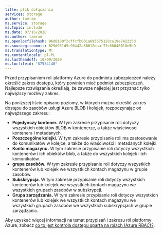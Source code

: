 ```yaml
---
title: plik dołączania
services: storage
author: tamram
ms.service: storage
ms.topic: include
ms.date: 07/16/2020
ms.author: tamram
ms.openlocfilehash: 96d8100f2cffcfb001a693575128ce19e742225d
ms.sourcegitcommit: 829d951d5c90442a38012daaf77e86046018e5b9
ms.translationtype: MT
ms.contentlocale: pl-PL
ms.lasthandoff: 10/09/2020
ms.locfileid: "87534140"
---
```

Przed przypisaniem roli platformy Azure do podmiotu zabezpieczeń należy określić zakres dostępu, który powinien mieć podmiot zabezpieczeń. Najlepsze rozwiązania określają, że zawsze najlepiej jest przyznać tylko najwęższy możliwy zakres.

Na poniższej liście opisano poziomy, w których można określić zakres dostępu do zasobów usługi Azure BLOB i kolejek, rozpoczynając od najwęższego zakresu:

- **Pojedynczy kontener.** W tym zakresie przypisanie roli dotyczy wszystkich obiektów BLOB w kontenerze, a także właściwości kontenera i metadanych.
- **Poszczególne kolejki.** W tym zakresie przypisanie roli ma zastosowanie do komunikatów w kolejce, a także do właściwości i metadanych kolejki.
- **Konto magazynu.** W tym zakresie przypisanie roli dotyczy wszystkich kontenerów i ich obiektów blob, a także do wszystkich kolejek i ich komunikatów.
- **grupa zasobów.** W tym zakresie przypisanie roli dotyczy wszystkich kontenerów lub kolejek we wszystkich kontach magazynu w grupie zasobów.
- **Subskrypcja.** W tym zakresie przypisanie roli dotyczy wszystkich kontenerów lub kolejek we wszystkich kontach magazynu we wszystkich grupach zasobów w subskrypcji.
- **Grupa zarządzania.** W tym zakresie przypisanie roli dotyczy wszystkich kontenerów lub kolejek we wszystkich kontach magazynu we wszystkich grupach zasobów we wszystkich subskrypcjach w grupie zarządzania.

Aby uzyskać więcej informacji na temat przypisań i zakresu ról platformy Azure, zobacz [co to jest kontrola dostępu oparta na rolach (Azure RBAC)?](../articles/role-based-access-control/overview.md).
